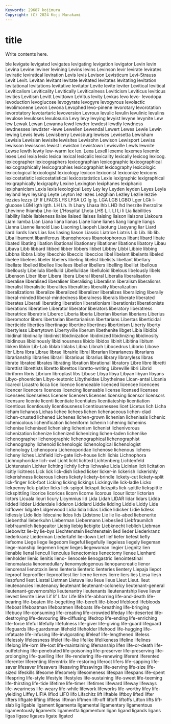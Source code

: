 ```yaml
---
Keywords: 29687 kojimura
Copyright: (C) 2024 Koji Murakami
---
```


# title

Write contents here.



ble levigate levigated levigates levigating levigation
levigator Levin levin Levina Levine leviner levining Levins levins Levinson
levir levirate levirates leviratic leviratical leviration Levis levis Levison Levisticum
Levi-Strauss Levit Levit. Levitan levitant levitate levitated levitates levitating levitation
levitational levitations levitative levitator Levite levite leviter Levitical levitical Leviticalism
Leviticality Levitically Leviticalness Leviticism Leviticus leviticus levities Levitism Levitt Levittown
LeVitus levity Levkas levo levo- levodopa levoduction levoglucose levogyrate levogyre
levogyrous levolactic levolimonene Levon Levona Levophed levo-pinene levorotary levorotation levorotatory
levotartaric levoversion Levroux levulic levulin levulinic levulins levulose levuloses levulosuria
Levy levy levying levyist levyne levynite Lew lew Lewak Lewan
Lewanna lewd lewder lewdest lewdly lewdness lewdnesses lewdster -lewe Lewellen
Lewendal Lewert Lewes Lewie Lewin lewing Lewis lewis Lewisberry Lewisburg
lewises Lewisetta Lewisham Lewisia Lewisian lewisite lewisites Lewisohn Lewison Lewisport
Lewiss lewisson lewissons lewist Lewiston Lewistown Lewisville Lewls lewnite Lewse
lewth lewty lew-warm lex lex. Lexa Lexell lexeme lexemes lexemic
lexes Lexi lexia lexic lexica lexical lexicalic lexicality lexically lexicog
lexicog. lexicographer lexicographers lexicographian lexicographic lexicographical lexicographically lexicographies lexicographist lexicography
lexicologic lexicological lexicologist lexicology lexicon lexiconist lexiconize lexicons lexicostatistic lexicostatistical
lexicostatistics Lexie lexigraphic lexigraphical lexigraphically lexigraphy Lexine Lexington lexiphanes lexiphanic
lexiphanicism Lexis lexis lexological Lexy Ley ley Leyden leyden Leyes
Leyla leyland leys leysing Leyte Leyton lez lezes Lezghian Lezley
Lezlie lezzie lezzies lezzy LF lf LFACS LFS LFSA LG
lg lg. LGA LGB LGBO Lger LGk l-glucose LGM lgth
lgth. LH l.h. lh Lhary Lhasa lhb LHD lhd lherzite
lherzolite Lhevinne lhiamba Lho-ke L'Hospital Lhota LHS L.I. LI Li
li Lia liabilities liability liable liableness liaise liaised liaises liaising
liaison liaisons Liakoura Liam liamba Lian Liana liana lianas Liane
liane lianes liang liangle liangs Lianna Lianne lianoid Liao Liaoning
Liaopeh Liaotung Liaoyang liar Liard liard liards liars Lias lias
liasing liason Liassic Liatrice Liatris Lib Lib. lib lib. Liba
libament libaniferous libanophorous libanotophorous libant libard libate libated libating libation
libational libationary libationer libations libatory Libau Libava Libb libbard libbed
libber libbers libbet Libbey Libbi Libbie libbing Libbna libbra Libby
libecchio libeccio libeccios libel libelant libelants libeled libelee libelees libeler
libelers libeling libelist libelists libellant libellary libellate libelled libellee libellees
libeller libellers libelling libellist libellous libellously Libellula libellulid Libellulidae libelluloid
libelous libelously libels Libenson Liber liber Libera libera Liberal liberal
Liberalia liberalisation liberalise liberalised liberaliser liberalising Liberalism liberalism liberalisms liberalist
liberalistic liberalites liberalities liberality liberalization liberalizations liberalize liberalized liberalizer liberalizes
liberalizing liberally liberal-minded liberal-mindedness liberalness liberals liberate liberated liberates Liberati
liberating liberation liberationism liberationist liberationists liberations liberative Liberator liberator liberators
liberatory liberatress liberatrice liberatrix Liberec Liberia liberia Liberian liberian liberians
Liberius liberomotor libers libertarian libertarianism libertarians Libertas liberticidal liberticide liberties
libertinage libertine libertines libertinism Liberty liberty libertyless Libertytown Libertyville liberum
libethenite libget Libia libidibi libidinal libidinally libidinist libidinization libidinized libidinizing
libidinosity libidinous libidinously libidinousness libido libidos libinit Libitina libitum libken
libkin Lib-Lab liblab liblabs Libna Libnah Libocedrus Liborio Libove libr
Libra libra Librae librae librairie libral librarian librarianess librarians librarianship
libraries librarii librarious librarius library libraryless libras librate librated librates
librating libration librational libratory Libre libre libretti librettist librettists libretto
librettos libretto-writing Libreville libri Librid libriform libris Librium libroplast libs
Libuse Libya libya Libyan libyan libyans Libyo-phoenician Libyo-teutonic Libytheidae Libytheinae
Lican-antai Licania licareol Licastro licca lice licence licenceable licenced licencee
licencees licencer licencers licences licencing licensable license licensed licensee licensees
licenseless licenser licensers licenses licensing licensor licensors licensure licente licenti
licentiate licentiates licentiateship licentiation licentious licentiously licentiousness licentiousnesses licet Licetus
lich Licha licham lichanos Lichas lichee lichees lichen lichenaceous lichen-clad
lichen-crusted lichened Lichenes lichen-grown lichenian licheniasis lichenic lichenicolous lichenification licheniform
lichenin lichening lichenins lichenise lichenised lichenising lichenism lichenist lichenivorous lichenization
lichenize lichenized lichenizing lichen-laden lichenlike lichenographer lichenographic lichenographical lichenographist lichenography
lichenoid lichenologic lichenological lichenologist lichenology Lichenopora Lichenoporidae lichenose lichenous lichens
licheny liches Lichfield lich-gate lich-house lichi lichis Lichnophora Lichnophoridae lich-owl
Licht licht lichted Lichtenberg Lichtenfeld Lichtenstein Lichter lichting lichtly lichts
lichwake Licia Licinian licit licitation licitly licitness Lick lick lick-dish
licked licker licker-in lickerish lickerishly lickerishness lickerous lickers lickety lickety-brindle
lickety-cut lickety-split lick-finger lick-foot Licking licking lickings Lickingville lick-ladle Licko
lickpenny lick-platter licks lick-spigot lickspit lickspits lick-spittle lickspittle lickspittling licorice
licorices licorn licorne licorous licour lictor lictorian lictors Licuala licuri
licury Licymnius lid Lida Lidah LIDAR lidar lidars Lidda lidded
lidder Lidderdale lidderon Liddiard Liddie lidding Liddle Liddy Lide lidflower
lidgate Lidgerwood Lidia lidia lidias Lidice lidicker Lidie lidless lidlessly
Lido lido lidocaine lidos lids Lidstone Lie lie lie-abed liebenerite
Liebenthal lieberkuhn Lieberman Liebermann Liebeslied Liebfraumilch liebfraumilch liebgeaitor Liebig liebig
liebigite Liebknecht lieblich Liebman Liebowitz lie-by lie-bys Liechtenstein liechtenstein lied
lieder Liederkranz liederkranz Liederman Liedertafel lie-down Lief lief liefer liefest
liefly liefsome Liege liege liegedom liegeful liegefully liegeless liegely liegeman
liege-manship liegemen lieger lieges liegewoman liegier Liegnitz lien lienable lienal
lienculi lienculus lienectomies lienectomy lienee Lienhard lienholder lienic lienitis lieno-
lienocele lienogastric lienointestinal lienomalacia lienomedullary lienomyelogenous lienopancreatic lienor lienorenal lienotoxin
liens lienteria lienteric lienteries lientery Liepaja liepot lieproof lieprooflier lieproofliest
lier lierne liernes lierre liers lies Liesa liesh liespfund liest
Liestal Lietman Lietuva lieu lieue lieus Lieut Lieut. lieut lieutenancies
lieutenancy lieutenant lieutenant-colonelcy lieutenant-general lieutenant-governorship lieutenantry lieutenants lieutenantship lieve liever
lievest lievrite Liew Lif lif Lifar Life life life-abhorring life-and-death
life-bearing life-beaten life-begetting life-bereft life-blood lifeblood lifebloods lifeboat lifeboatman lifeboatmen
lifeboats life-breathing life-bringing lifebuoy life-consuming life-creating life-crowded lifeday life-deserted life-destroying
life-devouring life-diffusing lifedrop life-ending life-enriching life-force lifeful lifefully lifefulness life-giver
life-giving life-guard lifeguard lifeguards life-guardsman lifehold lifeholder lifehood life-hugging life-infatuate
life-infusing life-invigorating lifeleaf life-lengthened lifeless lifelessly lifelessness lifelet life-like lifelike
lifelikeness lifeline lifelines lifelong life-lorn life-lost life-maintaining lifemanship lifen life-or-death
life-outfetching life-penetrated life-poisoning life-preserver life-preserving life-prolonging life-quelling lifer life-rendering life-renewing
liferent liferented liferenter liferenting liferentrix life-restoring liferoot lifers life-sapping life-saver
lifesaver lifesavers lifesaving lifesavings life-serving life-size life-sized lifeskills lifesome lifesomely
lifesomeness lifespan lifespans life-spent lifespring life-style lifestyle lifestyles life-sustaining life-sweet
life-teeming life-thirsting life-tide lifetime life-timer lifetimes lifeward lifeway lifeways life-weariness
life-weary life-while lifework lifeworks life-worthy lifey life-yielding Liffey LIFIA liflod
LIFO lifo Lifschitz lift liftable liftboy lifted lifter lifters liftgate
lifting liftless liftman liftmen lift-off liftoff liftoffs Lifton lifts lift-slab
lig ligable ligament ligamenta ligamental ligamentary ligamentous ligamentously ligaments ligamentta
ligamentum ligan ligand ligands ligans ligas ligase ligases ligate ligated
